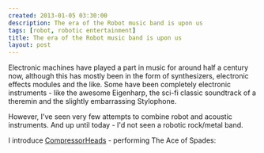```yaml
---
created: 2013-01-05 03:30:00
description: The era of the Robot music band is upon us
tags: [robot, robotic entertainment]
title: The era of the Robot music band is upon us
layout: post
---
```

Electronic machines have played a part in music for around half a century now, although this has mostly been in the form of synthesizers, electronic effects modules and the like. Some have been completely electronic instruments - like the awesome Eigenharp, the sci-fi classic soundtrack of a theremin and the slightly embarrassing Stylophone.

However, I've seen very few attempts to combine robot and acoustic instruments. And up until today - I'd not seen a robotic rock/metal band.

I introduce [CompressorHeads](http://www.compressorheadband.com/) - performing The Ace of Spades:

<div class="embed-responsive embed-responsive-16by9">
<object type="application/x-shockwave-flash" data="http://www.youtube.com/v/3RBSkq-_St8" width="425" height="350" id="wp-flash-522dd050b7514" style="visibility: visible;"><param name="quality" value="high"><param name="wmode" value="transparent"><param name="allowFullScreen" value=""><param name="related" value=""><param name="background" value=""><param name="border" value=""><param name="allowscriptaccess" value="always"></object>
</div>

